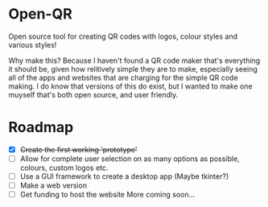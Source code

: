 # Open-QR
Open source tool for creating QR codes with logos, colour styles and various styles!

Why make this?
Because I haven't found a QR code maker that's everything it should be, given how relitively simple they are to make, especially seeing all of the apps and websites that are charging for the simple QR code making.
I do know that versions of this do exist, but I wanted to make one muyself that's both open source, and user friendly.

# Roadmap

- [x] ~~Create the first working 'prototype'~~
- [ ] Allow for complete user selection on as many options as possible, colours, custom logos etc.
- [ ] Use a GUI framework to create a desktop app (Maybe tkinter?)
- [ ] Make a web version
- [ ] Get funding to host the website
More coming soon...
